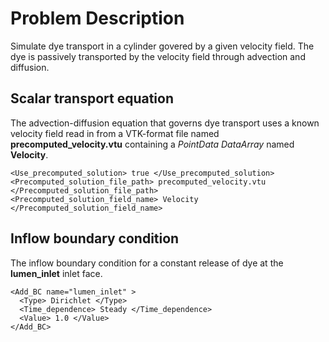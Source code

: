 
# **Problem Description**

Simulate dye transport in a cylinder govered by a given velocity field. The dye is passively transported by the velocity field through advection and diffusion.

## Scalar transport equation
The advection-diffusion equation that governs dye transport uses a known velocity field read in from a VTK-format file named **precomputed_velocity.vtu** containing a *PointData DataArray* named **Velocity**.

```
<Use_precomputed_solution> true </Use_precomputed_solution>
<Precomputed_solution_file_path> precomputed_velocity.vtu </Precomputed_solution_file_path>
<Precomputed_solution_field_name> Velocity </Precomputed_solution_field_name>
 ```

## Inflow boundary condition
The inflow boundary condition for a constant release of dye at the **lumen_inlet** inlet face.
```
<Add_BC name="lumen_inlet" >
  <Type> Dirichlet </Type>
  <Time_dependence> Steady </Time_dependence>
  <Value> 1.0 </Value>
</Add_BC>
```
